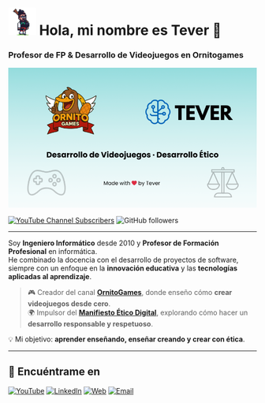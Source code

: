 # [![Tever](tever_gaita.png)](https://tever.es/?utm=github) Hola, mi nombre es Tever 👋
### Profesor de FP & Desarrollo de Videojuegos en Ornitogames

[![GitHub Profile](tever_github_profile.png)](https://github.com/devTever)

[![YouTube Channel Subscribers](https://img.shields.io/youtube/channel/subscribers/UCAF27v94q0R2szV9ifQxPlQ?style=for-the-badge&logo=youtube&label=Subscribers)](https://youtube.com/@OrnitoGames_dev?sub_confirmation=1)
![GitHub followers](https://img.shields.io/github/followers/devTever?style=for-the-badge&logo=github&color=181717)

---

Soy **Ingeniero Informático** desde 2010 y **Profesor de Formación Profesional** en informática.  
He combinado la docencia con el desarrollo de proyectos de software, siempre con un enfoque en la **innovación educativa** y las **tecnologías aplicadas al aprendizaje**.  

> 🎮 Creador del canal [**OrnitoGames**](https://youtube.com/@OrnitoGames_dev?sub_confirmation=1), donde enseño cómo **crear videojuegos desde cero**.  
> 🌍 Impulsor del [**Manifiesto Ético Digital**](https://tever.es/manifiesto-etico-digital/?utm=github), explorando cómo hacer un **desarrollo responsable y respetuoso**.  

💡 Mi objetivo: **aprender enseñando, enseñar creando y crear con ética**.  

---

## 🔗 Encuéntrame en

[![YouTube](https://img.shields.io/badge/YouTube-OrnitoGames-FF0000?style=for-the-badge&logo=youtube&logoColor=white&labelColor=101010)](https://youtube.com/@OrnitoGames_dev?sub_confirmation=1)
[![LinkedIn](https://img.shields.io/badge/LinkedIn-Tever-0077B5?style=for-the-badge&logo=linkedin&logoColor=white&labelColor=101010)](https://www.linkedin.com/in/tever-innovacion/)
[![Web](https://img.shields.io/badge/Web-Tever.es-14a1f0?style=for-the-badge&logo=dev.to&logoColor=white&labelColor=101010)](https://tever.es/?utm=github)
[![Email](https://img.shields.io/badge/hola@tever.es-D14836?style=for-the-badge&logo=gmail&logoColor=white&labelColor=101010)](mailto:hola@tever.es)
